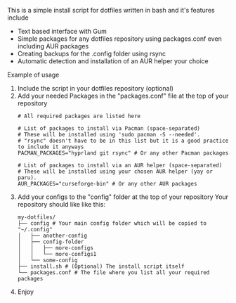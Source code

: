 ﻿This is a simple install script for dotfiles written in bash and it's features include

 - Text based interface with Gum
 - Simple packages for any dotfiles repository using packages.conf even including AUR packages
 - Creating backups for the .config folder using rsync
 - Automatic detection and installation of an AUR helper your choice
 
 Example of usage
 
 1. Include the script in your dotfiles repository (optional)
 2. Add your needed Packages in the "packages.conf" file at the top of your repository
	 ```
	# All required packages are listed here
	
	# List of packages to install via Pacman (space-separated)
	# These will be installed using 'sudo pacman -S --needed'.
	# "rsync" doesn't have to be in this list but it is a good practice to include it anyways
	PACMAN_PACKAGES="hyprland git rsync" # Or any other Pacman packages

	# List of packages to install via an AUR helper (space-separated)
	# These will be installed using your chosen AUR helper (yay or paru).
	AUR_PACKAGES="curseforge-bin" # Or any other AUR packages
	```
3. Add your configs to the "config" folder at the top of your repository
	Your repository should like like this:
	```
	my-dotfiles/
	├── config # Your main config folder which will be copied to "~/.config"
	│   ├── another-config
	│   ├── config-folder
	│   │   ├── more-configs
	│   │   └── more-configs1
	│   └── some-config
	├── install.sh # (Optional) The install script itself
	└── packages.conf # The file where you list all your required packages
	``` 
4. Enjoy




 

 
